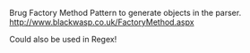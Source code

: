 Brug Factory Method Pattern to generate objects in the parser.
http://www.blackwasp.co.uk/FactoryMethod.aspx

Could also be used in Regex!